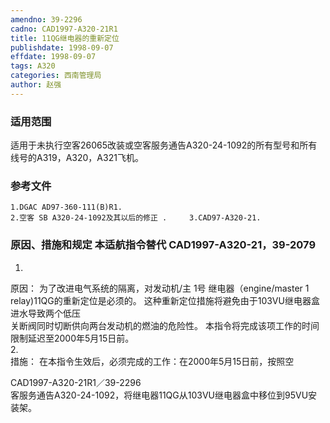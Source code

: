 ```yaml
---
amendno: 39-2296  
cadno: CAD1997-A320-21R1  
title: 11QG继电器的重新定位  
publishdate: 1998-09-07  
effdate: 1998-09-07  
tags: A320  
categories: 西南管理局  
author: 赵强  
---
```

  
### 适用范围  
适用于未执行空客26065改装或空客服务通告A320-24-1092的所有型号和所有线号的A319，A320，A321飞机。  
  
<!--more-->  
### 参考文件  
    1.DGAC AD97-360-111(B)R1.  
    2.空客 SB A320-24-1092及其以后的修正 .     3.CAD97-A320-21.  
  
### 原因、措施和规定 本适航指令替代 CAD1997-A320-21，39-2079  
1.  
原因：     为了改进电气系统的隔离，对发动机/主 1号 继电器（engine/master 1 relay)11QG的重新定位是必须的。 这种重新定位措施将避免由于103VU继电器盒进水导致两个低压  
关断阀同时切断供向两台发动机的燃油的危险性。 本指令将完成该项工作的时间限制延迟至2000年5月15日前。  
2.  
措施： 在本指令生效后，必须完成的工作：在2000年5月15日前，按照空  
  
  CAD1997-A320-21R1／39-2296  
客服务通告A320-24-1092，将继电器11QG从103VU继电器盒中移位到95VU安装架。  
